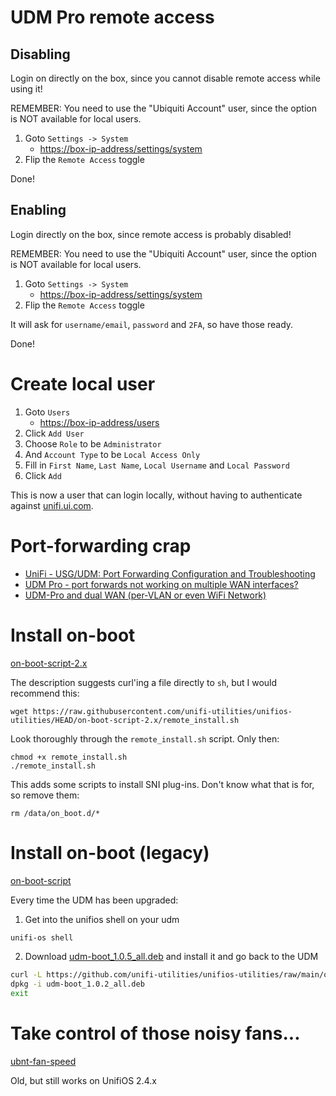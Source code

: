 # UDM Pro remote access

## Disabling

Login on directly on the box, since you cannot disable remote access while using it!

REMEMBER: You need to use the "Ubiquiti Account" user, since the option is NOT available for local users.

1. Goto `Settings -> System`
   - [https://box-ip-address/settings/system](https://box-ip-address/settings/system)
1. Flip the `Remote Access` toggle

Done!

## Enabling

Login directly on the box, since remote access is probably disabled!

REMEMBER: You need to use the "Ubiquiti Account" user, since the option is NOT available for local users.

1. Goto `Settings -> System`
   - [https://box-ip-address/settings/system](https://box-ip-address/settings/system)
1. Flip the `Remote Access` toggle

It will ask for `username/email`, `password` and `2FA`, so have those ready.

Done!

# Create local user

1. Goto `Users`
   - [https://box-ip-address/users](https://box-ip-address/users)
1. Click `Add User`
1. Choose `Role` to be `Administrator`
1. And `Account Type` to be `Local Access Only`
1. Fill in `First Name`, `Last Name`, `Local Username` and `Local Password`
1. Click `Add`

This is now a user that can login locally, without having to authenticate against [unifi.ui.com](https://unifi.ui.com).

# Port-forwarding crap

- [UniFi - USG/UDM: Port Forwarding Configuration and Troubleshooting](https://help.ui.com/hc/en-us/articles/235723207-UniFi-USG-UDM-Port-Forwarding-Configuration-and-Troubleshooting)
- [UDM Pro - port forwards not working on multiple WAN interfaces?](https://community.ui.com/questions/UDM-Pro-port-forwards-not-working-on-multiple-WAN-interfaces/904a40f6-7427-4066-8f97-4aff595f28cf)
- [UDM-Pro and dual WAN (per-VLAN or even WiFi Network)](https://community.ui.com/questions/UDM-Pro-and-dual-WAN-per-VLAN-or-even-WiFi-Network/39015cbb-77b3-4eac-af5b-788b20358c2f)

# Install on-boot

[on-boot-script-2.x](https://github.com/unifi-utilities/unifios-utilities/tree/main/on-boot-script-2.x)

The description suggests curl'ing a file directly to `sh`, but I would recommend this:

```
wget https://raw.githubusercontent.com/unifi-utilities/unifios-utilities/HEAD/on-boot-script-2.x/remote_install.sh
```

Look thoroughly through the `remote_install.sh` script. Only then:
```
chmod +x remote_install.sh
./remote_install.sh
```

This adds some scripts to install SNI plug-ins. Don't know what that is for, so remove them:

```
rm /data/on_boot.d/*
```

# Install on-boot (legacy)

[on-boot-script](https://github.com/boostchicken/udm-utilities/tree/master/on-boot-script)

Every time the UDM has been upgraded:

1. Get into the unifios shell on your udm

```bash
unifi-os shell
```

2. Download [udm-boot_1.0.5_all.deb](https://github.com/unifi-utilities/unifios-utilities/tree/main/on-boot-script/packages/) and install it and go back to the UDM

```bash
curl -L https://github.com/unifi-utilities/unifios-utilities/raw/main/on-boot-script/packages/udm-boot_1.0.5_all.deb -o udm-boot_1.0.5_all.deb
dpkg -i udm-boot_1.0.2_all.deb
exit
```

# Take control of those noisy fans...

[ubnt-fan-speed](https://github.com/heXeo/ubnt-fan-speed)

Old, but still works on UnifiOS 2.4.x
